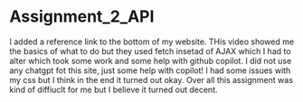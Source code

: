 # Assignment_2_API
I added a reference link to the bottom of my website. THis video showed me the basics of what to do but they used fetch insetad of AJAX which I had to alter which took some work and some help with github copilot. I did not use any chatgpt fot this site, just some help with copilot! I had some issues with my css but I think in the end it turned out okay. Over all this assignment was kind of diffiuclt for me but I believe it turned out decent.
